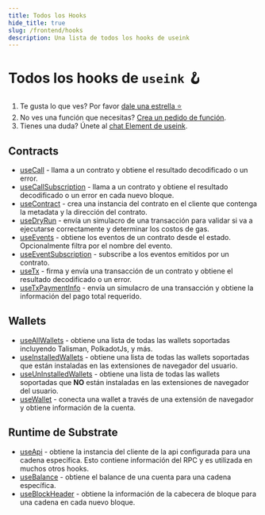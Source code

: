 ```yaml
---
title: Todos los Hooks
hide_title: true
slug: /frontend/hooks
description: Una lista de todos los hooks de useink
---
```


# Todos los hooks de `useink` 🪝

1. Te gusta lo que ves? Por favor [dale una estrella ⭐](https://github.com/paritytech/useink)
2. No ves una función que necesitas? [Crea un pedido de función](https://github.com/paritytech/useink/issues).
3. Tienes una duda? Únete al [chat Element de useink](https://matrix.to/#/%23useink:parity.io).

## Contracts

- [useCall](/frontend/react/hooks/contracts/use-call) - llama a un contrato y obtiene el resultado decodificado o un error.
- [useCallSubscription](/frontend/react/hooks/contracts/use-call-subscription) - llama a un contrato y obtiene el resultado decodificado o un error en cada nuevo bloque.
- [useContract](/frontend/react/hooks/contracts/use-contract) - crea una instancia del contrato en el cliente que contenga la metadata y la dirección del contrato.
- [useDryRun](/frontend/react/hooks/contracts/use-dry-run) - envía un simulacro de una transacción para validar si va a ejecutarse correctamente y determinar los costos de gas.
- [useEvents](/frontend/react/hooks/contracts/use-events) - obtiene los eventos de un contrato desde el estado. Opcionalmente filtra por el nombre del evento.
- [useEventSubscription](/frontend/react/hooks/contracts/use-event-subscription) - subscribe a los eventos emitidos por un contrato.
- [useTx](/frontend/react/hooks/contracts/use-tx) - firma y envía una transacción de un contrato y obtiene el resultado decodificado o un error.
- [useTxPaymentInfo](/frontend/react/hooks/contracts/use-tx-payment-info) - envía un simulacro de una transacción y obtiene la información del pago total requerido.

## Wallets

- [useAllWallets](/frontend/react/hooks/wallets/use-all-wallets) - obtiene una lista de todas las wallets soportadas incluyendo Talisman, PolkadotJs, y más.
- [useInstalledWallets](/frontend/react/hooks/wallets/use-installed-wallets) - obtiene una lista de todas las wallets soportadas que están instaladas en las extensiones de navegador del usuario.
- [useUnInstalledWallets](/frontend/react/hooks/wallets/use-uninstalled-wallets) - obtiene una lista de todas las wallets soportadas que **NO** están instaladas en las extensiones de navegador del usuario.
- [useWallet](/frontend/react/hooks/wallets/use-wallet) - conecta una wallet a través de una extensión de navegador y obtiene información de la cuenta.

## Runtime de Substrate

- [useApi](/frontend/react/hooks/substrate/use-api) - obtiene la instancia del cliente de la api configurada para una cadena específica. Esto contiene información del RPC y es utilizada en muchos otros hooks.
- [useBalance](/frontend/react/hooks/substrate/use-balance) - obtiene el balance de una cuenta para una cadena específica.
- [useBlockHeader](/frontend/react/hooks/substrate/use-block-header) - obtiene la información de la cabecera de bloque para una cadena en cada nuevo bloque.
